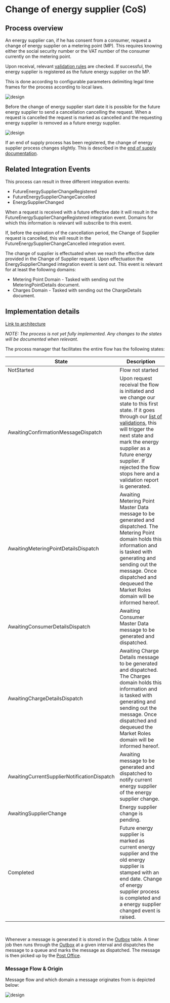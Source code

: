 # Change of energy supplier (CoS)

## Process overview

An energy supplier can, if he has consent from a consumer, request a change of energy supplier on a metering point (MP). This requires knowing either the social security number or the VAT number of the consumer currently on the metering point.

Upon receival, relevant [validation rules](https://github.com/Energinet-DataHub/geh-market-roles/blob/main/docs/validations/change-of-energy-supplier-validations.md) are checked. If successful, the energy supplier is registered as the future energy supplier on the MP.

This is done according to configurable parameters delimiting legal time frames for the process according to local laws.

![design](https://github.com/Energinet-DataHub/geh-market-roles/blob/main/docs/images/CoS_Sequence_Diagram.PNG)

Before the change of energy supplier start date it is possible for the future energy supplier to send a cancellation cancelling the request.
When a request is cancelled the request is marked as cancelled and the requesting energy supplier is removed as a future energy supplier.

![design](https://github.com/Energinet-DataHub/geh-market-roles/blob/main/docs/images/Cancellation_Of_CoS_Sequence_Diagram.PNG)

If an end of supply process has been registered, the change of energy supplier process changes slightly. This is described in the [end of supply documentation](https://github.com/Energinet-DataHub/geh-market-roles/blob/main/docs/business-processes/end-of-supply.md).

## Related Integration Events

This process can result in three different integration events:

* FutureEnergySupplierChangeRegistered
* FutureEnergySupplierChangeCancelled
* EnergySupplierChanged

When a request is received with a future effective date it will result in the FutureEnergySupplierChangeRegistered integration event. Domains for which this information
is relevant will subscribe to this event.

If, before the expiration of the cancellation period, the Change of Supplier request is cancelled, this will result in the FutureEnergySupplierChangeCancelled integration event.

The change of supplier is effectuated when we reach the effective date provided in the Change of Supplier request. Upon effectuation the EnergySupplierChanged integration event is sent out.
This event is relevant for at least the following domains:

* Metering Point Domain - Tasked with sending out the MeteringPointDetails document.
* Charges Domain - Tasked with sending out the ChargeDetails document.

## Implementation details

[Link to architecture](https://github.com/Energinet-DataHub/geh-market-roles#architecture)

_NOTE: The process is not yet fully implemented. Any changes to the states will be documented when relevant._

The process manager that facilitates the entire flow has the following states:

| State                                       | Description                                                                                                                                                                                                                                                                                                                                                      |
| ------------------------------------------- | ---------------------------------------------------------------------------------------------------------------------------------------------------------------------------------------------------------------------------------------------------------------------------------------------------------------------------------------------------------------- |
| NotStarted                                  | Flow not started                                                                                                                                                                                                                                                                                                                                                 |
| AwaitingConfirmationMessageDispatch         | Upon request receival the flow is initiated and we change our state to this first state. If it goes through our [list of validations](..\validations\change-of-energy-supplier-validations.md), this will trigger the next state and mark the energy supplier as a future energy supplier. If rejected the flow stops here and a validation report is generated. |
| AwaitingMeteringPointDetailsDispatch        | Awaiting Metering Point Master Data message to be generated and dispatched. The Metering Point domain holds this information and is tasked with generating and sending out the message. Once dispatched and dequeued the Market Roles domain will be informed hereof.                                                                                            |
| AwaitingConsumerDetailsDispatch             | Awaiting Consumer Master Data message to be generated and dispatched.                                                                                                                                                                                                                                                                                            |
| AwaitingChargeDetailsDispatch               | Awaiting Charge Details message to be generated and dispatched. The Charges domain holds this information and is tasked with generating and sending out the message. Once dispatched and dequeued the Market Roles domain will be informed hereof.                                                                                                               |
| AwaitingCurrentSupplierNotificationDispatch | Awaiting message to be generated and dispatched to notify current energy supplier of the energy supplier change.                                                                                                                                                                                                                                                 |
| AwaitingSupplierChange                      | Energy supplier change is pending.                                                                                                                                                                                                                                                                                                                               |
| Completed                                   | Future energy supplier is marked as current energy supplier and the old energy supplier is stamped with an end date. Change of energy supplier process is completed and a energy supplier changed event is raised.                                                                                                                                               |

<br/>

Whenever a message is generated it is stored in the [Outbox](http://www.kamilgrzybek.com/design/the-outbox-pattern/) table. A timer job then runs through the [Outbox](http://www.kamilgrzybek.com/design/the-outbox-pattern/) at a given interval and dispatches the message to a queue and marks the message as dispatched. The message is then picked up by the [Post Office](https://github.com/Energinet-DataHub/geh-post-office).

### Message Flow & Origin

Message flow and which domain a message originates from is depicted below:

![design](https://github.com/Energinet-DataHub/geh-market-roles/blob/main/docs/images/cos-message-flow.png)
